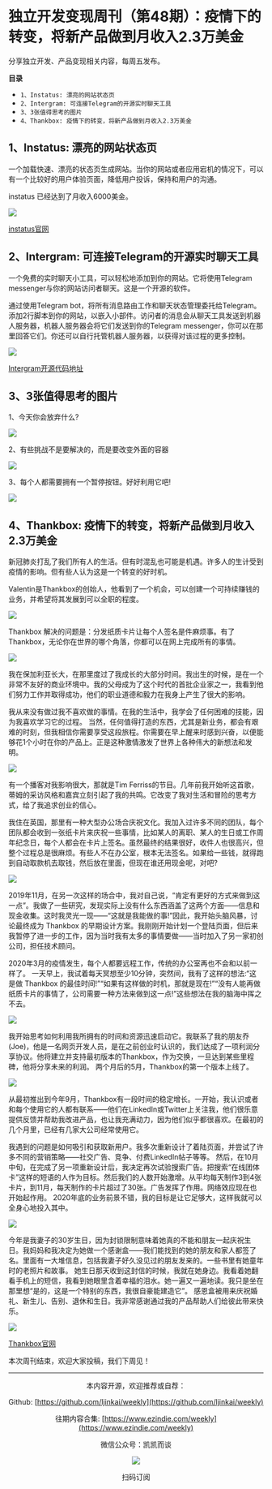 # 独立开发变现周刊（第48期）：疫情下的转变，将新产品做到月收入2.3万美金

分享独立开发、产品变现相关内容，每周五发布。

**目录**
- `1、Instatus: 漂亮的网站状态页`
- `2、Intergram: 可连接Telegram的开源实时聊天工具`
- `3、3张值得思考的图片`
- `4、Thankbox: 疫情下的转变，将新产品做到月收入2.3万美金`

## 1、Instatus: 漂亮的网站状态页

一个加载快速、漂亮的状态页生成网站。当你的网站或者应用宕机的情况下，可以有一个比较好的用户体验页面，降低用户投诉，保持和用户的沟通。

instatus 已经达到了月收入6000美金。

![](https://snimg.jamyido.top/large/e6c9d24egy1h0tdubiofhj20xc0md0w5.jpg)

[instatus官网](https://instatus.com/)

## 2、****Intergram: 可连接Telegram的开源实时聊天工具****

一个免费的实时聊天小工具，可以轻松地添加到你的网站。它将使用Telegram messenger与你的网站访问者聊天。这是一个开源的软件。

通过使用Telegram bot，将所有消息路由工作和聊天状态管理委托给Telegram。添加2行脚本到你的网站，以嵌入小部件。访问者的消息会从聊天工具发送到机器人服务器，机器人服务器会将它们发送到你的Telegram messenger，你可以在那里回答它们。你还可以自行托管机器人服务器，以获得对该过程的更多控制。

![](https://snimg.jamyido.top/large/e6c9d24egy1h0tdugjtycj219u0p2773.jpg)

[Intergram开源代码地址](https://github.com/idoco/intergram)

## 3、3张值得思考的图片

1、今天你会放弃什么?

![](https://snimg.jamyido.top/large/e6c9d24egy1h0tdugbboej20u00u0jwh.jpg)

2、有些挑战不是要解决的，而是要改变外面的容器

![](https://snimg.jamyido.top/large/e6c9d24egy1h0tdufzfphj20u00u0djl.jpg)

3、每个人都需要拥有一个暂停按钮。好好利用它吧!

![](https://snimg.jamyido.top/large/e6c9d24egy1h0tdufr7owj20u00u0dio.jpg)

## 4、Thankbox: 疫情下的转变，将新产品做到月收入2.3万美金

新冠肺炎打乱了我们所有人的生活。但有时混乱也可能是机遇。许多人的生计受到疫情的影响。但有些人认为这是一个转变的好时机。

Valentin是Thankbox的创始人，他看到了一个机会，可以创建一个可持续赚钱的业务，并希望将其发展到可以全职的程度。

![](https://snimg.jamyido.top/large/e6c9d24egy1h0tdufd1zkj21s30u0wq1.jpg)

Thankbox 解决的问题是：分发纸质卡片让每个人签名是件麻烦事。有了Thankbox，无论你在世界的哪个角落，你都可以在网上完成所有的事情。

![](https://snimg.jamyido.top/large/e6c9d24egy1h0tdueprjvj20u00u0q7g.jpg)

我在保加利亚长大，在那里度过了我成长的大部分时间。我出生的时候，是在一个非常不友好的商业环境中。我的父母成为了这个时代的首批企业家之一，我看到他们努力工作并取得成功，他们的职业道德和毅力在我身上产生了很大的影响。

我从来没有做过我不喜欢做的事情。在我的生活中，我学会了任何困难的技能，因为我喜欢学习它的过程。
当然，任何值得打造的东西，尤其是新业务，都会有艰难的时刻，但我相信你需要享受这段旅程。你需要在早上醒来时感到兴奋，以便能够花1个小时在你的产品上。正是这种激情激发了世界上各种伟大的新想法和发明。

![](https://snimg.jamyido.top/large/e6c9d24egy1h0tdue42wvj212w0oun1e.jpg)

有一个播客对我影响很大，那就是Tim Ferriss的节目。几年前我开始听这首歌，蒂姆的采访风格和嘉宾立刻引起了我的共鸣。它改变了我对生活和冒险的思考方式，给了我追求创业的信心。

我住在英国，那里有一种大型办公场合庆祝文化。我加入过许多不同的团队，每个团队都会收到一张纸卡片来庆祝一些事情，比如某人的离职、某人的生日或工作周年纪念日，每个人都会在卡片上签名。虽然最终的结果很好，收件人也很高兴，但整个过程总是很麻烦。有些人不在办公室，根本无法签名。如果给一些钱，就得跑到自动取款机去取钱，然后放在里面，但现在谁还用现金呢，对吧?

![](https://snimg.jamyido.top/large/e6c9d24egy1h0tdudozm8j20zk0npwgy.jpg)

2019年11月，在另一次这样的场合中，我对自己说，“肯定有更好的方式来做到这一点”。我做了一些研究，发现实际上没有什么东西涵盖了这两个方面——信息和现金收集。这时我灵光一现——“这就是我能做的事!”因此，我开始头脑风暴，讨论最终成为 Thankbox 的早期设计方案。我刚刚开始计划一个登陆页面，但后来我暂停了进一步的工作，因为当时我有太多的事情要做——当时加入了另一家初创公司，担任技术顾问。

2020年3月的疫情发生，每个人都要远程工作，传统的办公室再也不会和以前一样了。
一天早上，我试着每天冥想至少10分钟，突然间，我有了这样的想法:“这是做 Thankbox 的最佳时间!”“如果有这样做的时机，那就是现在!”“没有人能再做纸质卡片的事情了，公司需要一种方法来做到这一点!”这些想法在我的脑海中挥之不去。

![](https://snimg.jamyido.top/large/e6c9d24egy1h0tdud5hkkj20zk0sbdj3.jpg)

我开始思考如何利用我所拥有的时间和资源迅速启动它。我联系了我的朋友乔(Joe)，他是一名网页开发人员，是在之前创业时认识的，我们达成了一项利润分享协议。他将建立并支持最初版本的Thankbox，作为交换，一旦达到某些里程碑，他将分享未来的利润。
两个月后的5月，Thankbox的第一个版本上线了。

![](https://snimg.jamyido.top/large/e6c9d24egy1h0tducq056j21fg0rsag2.jpg)

从最初推出到今年9月，Thankbox有一段时间的稳定增长。一开始，我认识或者和每个使用它的人都有联系——他们在LinkedIn或Twitter上关注我，他们很乐意提供反馈并帮助我改进产品，也让我充满动力，因为他们似乎都很喜欢。在最初的几个月里，已经有几家大公司经常使用它。

我遇到的问题是如何吸引和获取新用户。我多次重新设计了着陆页面，并尝试了许多不同的营销策略——社交广告、竞争、付费LinkedIn帖子等等。
然后，在10月中旬，在完成了另一项重新设计后，我决定再次试验搜索广告。把搜索“在线团体卡”这样的短语的人作为目标。然后我们的人数开始激增。从平均每天制作3到4张卡片，到11月，每天制作的卡片超过了30张。广告发挥了作用。网络效应现在也开始起作用。
2020年底的业务前景不错，我的目标是让它足够大，这样我就可以全身心地投入其中。

![](https://snimg.jamyido.top/large/e6c9d24egy1h0tduch867j21nt0u0q91.jpg)

今年是我妻子的30岁生日，因为封锁限制意味着她真的不能和朋友一起庆祝生日。我妈妈和我决定为她做一个感谢盒——我们能找到的她的朋友和家人都签了名。里面有一大堆信息，包括我妻子好久没见过的朋友发来的。一些书里有她童年时的老照片和故事。
她生日那天收到这封信的时候，我就在她身边。我看着她翻看手机上的短信，我看到她眼里含着幸福的泪水。她一遍又一遍地读。我只是坐在那里想“是的，这是一个特别的东西，我很自豪能建造它”。
感恩盒被用来庆祝婚礼、新生儿、告别、退休和生日。我非常感谢通过我的产品帮助人们给彼此带来快乐。

![](https://snimg.jamyido.top/large/e6c9d24egy1h0tdubykgfj20zk0tudp3.jpg)

[Thankbox官网](https://www.thankbox.com/)

本次周刊结束，欢迎大家投稿，我们下周见！

---
<center>
本内容开源，欢迎推荐或自荐：

Github: [https://github.com/ljinkai/weekly](https://github.com/ljinkai/weekly)

往期内容合集: [https://www.ezindie.com/weekly](https://www.ezindie.com/weekly)

微信公众号：凯凯而谈

![](http://qiniu.gafata.com/2019-03-17-web-bear.jpg?imageView2/2/w/200)

扫码订阅
</center>